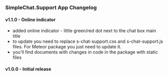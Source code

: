 ### SimpleChat.Support App Changelog

#### v1.1.0 - Online indicator
- added online indicator - little green/red dot next to the chat box main title
- to update you need to replace s-chat-support.css and s-chat-support.js files. For Meteor package you just need to update it.
- you'll find documents with changes in code in the package with static files

#### v1.0.0 - Initial release